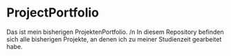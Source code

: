 # ProjectPortfolio

Das ist mein bisherigen ProjektenPortfolio.
/n In diesem Repository befinden sich alle bisherigen Projekte, an denen ich zu meiner Studienzeit gearbeitet habe.